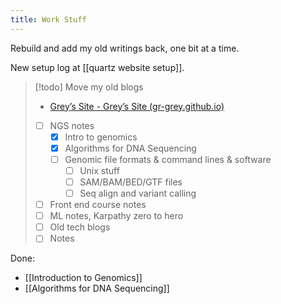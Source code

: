```yaml
---
title: Work Stuff
---
```


Rebuild and add my old writings back, one bit at a time.

New setup log at [[quartz website setup]].


> [!todo] Move my old blogs  
>  - [Grey’s Site - Grey’s Site (gr-grey.github.io)](https://gr-grey.github.io/proto1/)
> - [ ] NGS notes
> 	- [x] Intro to genomics
> 	- [x] Algorithms for DNA Sequencing
> 	- [ ] Genomic file formats & command lines & software
> 		- [ ] Unix stuff
> 		- [ ] SAM/BAM/BED/GTF files
> 		- [ ] Seq align and variant calling
> - [ ] Front end course notes
> - [ ] ML notes, Karpathy zero to hero
> - [ ] Old tech blogs
> - [ ] Notes


Done:
- [[Introduction to Genomics]]
- [[Algorithms for DNA Sequencing]]